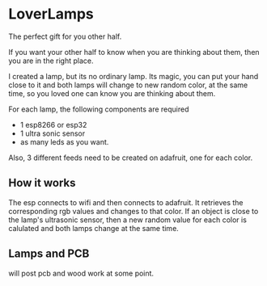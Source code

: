 # LoverLamps

The perfect gift for you other half. 

If you want your other half to know when you are thinking about them, then you are in the right place.

I created a lamp, but its no ordinary lamp. Its magic, you can put your hand close to it and both lamps will change to new random color, at the same time,
so you loved one can know you are thinking about them. 

For each lamp, the following components are required
- 1 esp8266 or esp32 
- 1 ultra sonic sensor
- as many leds as you want.

Also, 3 different feeds need to be created on adafruit, one for each color.

## How it works
The esp connects to wifi and then connects to adafruit. It retrieves the corresponding rgb values and changes to that color. If an object is close to the 
lamp's ultrasonic sensor, then a new random value for each color is calulated and both lamps change at the same time.

## Lamps and PCB
will post pcb and wood work at some point.
